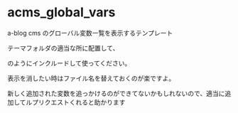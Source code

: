 acms_global_vars
================

a-blog cms のグローバル変数一覧を表示するテンプレート

テーマフォルダの適当な所に配置して、

<!--#include file="/include/gvariables.html" -->

のようにインクルードして使ってください。

表示を消したい時はファイル名を替えておくのが楽ですよ。

新しく追加された変数を追っかけるのができてないかもしれないので、適当に追加してルプリクエストくれると助かります
